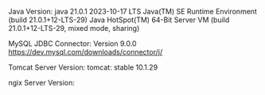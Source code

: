 Java Version: 
    java 21.0.1 2023-10-17 LTS
    Java(TM) SE Runtime Environment (build 21.0.1+12-LTS-29)
    Java HotSpot(TM) 64-Bit Server VM (build 21.0.1+12-LTS-29, mixed mode, sharing)

MySQL JDBC Connector: 
    Version 9.0.0
    https://dev.mysql.com/downloads/connector/j/

Tomcat Server Version: 
    tomcat: stable 10.1.29

ngix Server Version:
